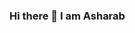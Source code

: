 ### Hi there 👋 I am Asharab

<!--
**asharabsaad/asharabsaad** is a ✨ _special_ ✨ repository because its `README.md` (this file) appears on your GitHub profile.

Here are some ideas to get you started:

- 🔭 I’m currently working on Data Struture
- 🌱 I’m currently learning Java
- 👯 I’m looking to collaborate on any project on java
- 🤔 I’m looking for help with the community
- 💬 Ask me about 
- 📫 How to reach me: asharabsaad@gmail.com
- 😄 Pronouns: Asharab



